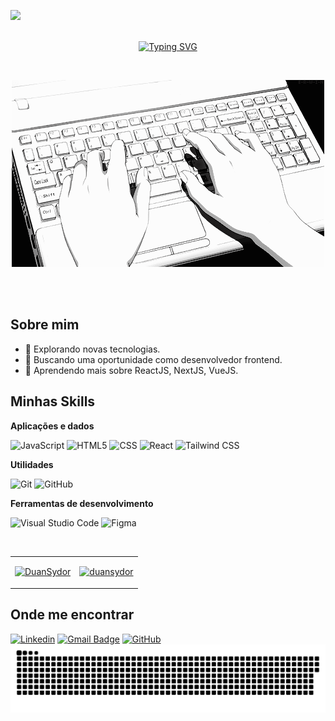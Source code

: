 ![](https://komarev.com/ghpvc/?username=duansydor&color=006bed)
<br><br>

<div align="center">
  
[![Typing SVG](https://readme-typing-svg.demolab.com?font=Fira+Code&weight=700&pause=1000&color=C816C1&background=000000&center=true&vCenter=true&random=false&width=435&lines=Ol%C3%A1%2C+sou+o+Duan+%E3%82%B7)](https://git.io/typing-svg)

<br>

![](https://github.com/duansydor/duansydor/blob/main/69631011f1910fb14491371b09b7cfc6.gif)
</div>
<br><br>

## Sobre mim

- 🤔 Explorando novas tecnologias.
- 💼 Buscando uma oportunidade como desenvolvedor frontend.
- 🌱 Aprendendo mais sobre ReactJS, NextJS, VueJS.

## Minhas Skills

**Aplicações e dados**

![JavaScript](https://img.shields.io/badge/-JavaScript-333333?style=flat&logo=javascript)
![HTML5](https://img.shields.io/badge/-HTML5-333333?style=flat&logo=HTML5)
![CSS](https://img.shields.io/badge/-CSS-333333?style=flat&logo=CSS3&logoColor=1572B6)
![React](https://img.shields.io/badge/-React-333333?style=flat&logo=react)
![Tailwind CSS](https://img.shields.io/badge/Tailwind_CSS-333333?style=flat&logo=tailwind-css&logoColor=white)

**Utilidades**

![Git](https://img.shields.io/badge/-Git-333333?style=flat&logo=git)
![GitHub](https://img.shields.io/badge/-GitHub-333333?style=flat&logo=github)

**Ferramentas de desenvolvimento**

![Visual Studio Code](https://img.shields.io/badge/-Visual%20Studio%20Code-333333?style=flat&logo=visual-studio-code&logoColor=007ACC)
![Figma](https://img.shields.io/badge/-Figma-333333?style=flat&logo=figma&logoColor=007ACC)

<br/>
<div align="center">  
<table>
  <tr>
    <td>
      
[![DuanSydor](https://github-readme-stats.vercel.app/api?username=duansydor&width=40&theme=synthwave)](https://github.com/anuraghazra/github-readme-stats)
</td>
    <td>
      
[![duansydor](https://github-readme-stats.vercel.app/api/top-langs/?username=duansydor&hide=html&layout=compact&theme=synthwave)](https://github.com/anuraghazra/github-readme-stats)
</td>
</tr>
</table>
</div>
</div>

## Onde me encontrar

[![Linkedin](https://img.shields.io/badge/-duansydor-blue?style=flat-square&logo=Linkedin&logoColor=white&link=https://www.linkedin.com/in/duan-sydor/)](https://www.linkedin.com/in/duan-sydor/)
[![Gmail Badge](https://img.shields.io/badge/-josiasduan@gmail.com-006bed?style=flat-square&logo=Gmail&logoColor=white&link=mailto:josiasduan@gmail.com)](mailto:josiasduan@gmail.com)
[![GitHub](https://img.shields.io/github/followers/duansydor?label=follow&style=social)](https://github.com/duansydor)
<picture>
  <source media="(prefers-color-scheme: dark)" srcset="https://raw.githubusercontent.com/duansydor/duansydor/output/github-contribution-grid-snake-dark.svg">
  <source media="(prefers-color-scheme: light)" srcset="https://raw.githubusercontent.com/duansydor/duansydor/output/github-contribution-grid-snake.svg">
  <img alt="github contribution grid snake animation" src="https://raw.githubusercontent.com/duansydor/duansydor/output/github-contribution-grid-snake-dark.svg">
</picture>
